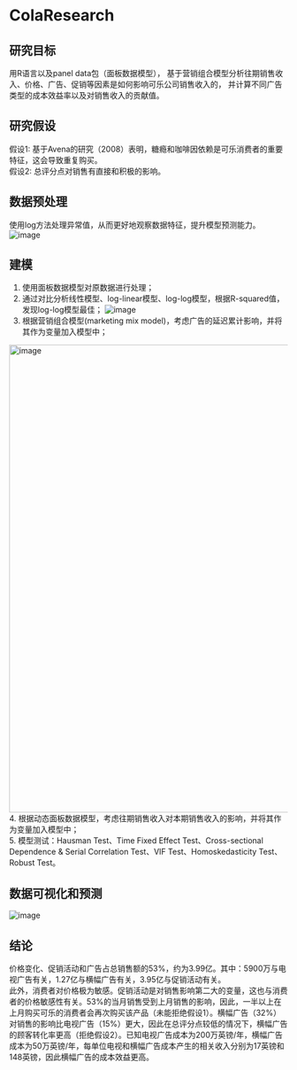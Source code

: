 # ColaResearch
## 研究目标
用R语言以及panel data包（面板数据模型）， 基于营销组合模型分析往期销售收入、价格、广告、促销等因素是如何影响可乐公司销售收入的， 并计算不同广告类型的成本效益率以及对销售收入的贡献值。

## 研究假设
假设1: 基于Avena的研究（2008）表明，糖瘾和咖啡因依赖是可乐消费者的重要特征，这会导致重复购买。<br>假设2: 总评分点对销售有直接和积极的影响。

## 数据预处理
使用log方法处理异常值，从而更好地观察数据特征，提升模型预测能力。
![image](https://user-images.githubusercontent.com/79248301/159374492-97b99207-1444-4c7b-96eb-50ead9531553.png)

## 建模
1. 使用面板数据模型对原数据进行处理；
2. 通过对比分析线性模型、log-linear模型、log-log模型，根据R-squared值，发现log-log模型最佳；
![image](https://user-images.githubusercontent.com/79248301/159375623-c9d7fcf5-7d65-4b21-9bc5-6959c91a40e2.png)
3. 根据营销组合模型(marketing mix model)，考虑广告的延迟累计影响，并将其作为变量加入模型中；
<img width="845" alt="image" src="https://user-images.githubusercontent.com/79248301/159375360-848024f0-7883-4b67-8765-4048fa667599.png">
4. 根据动态面板数据模型，考虑往期销售收入对本期销售收入的影响，并将其作为变量加入模型中；<br>
5. 模型测试：Hausman Test、Time Fixed Effect Test、Cross-sectional Dependence & Serial Correlation Test、VIF Test、Homoskedasticity Test、Robust Test。

## 数据可视化和预测
![image](https://user-images.githubusercontent.com/79248301/159375682-855eee35-9361-4d7e-8695-1a43112018e8.png)

## 结论
价格变化、促销活动和广告占总销售额的53%，约为3.99亿。其中：5900万与电视广告有关，1.27亿与横幅广告有关，3.95亿与促销活动有关。<br>
此外，消费者对价格极为敏感。促销活动是对销售影响第二大的变量，这也与消费者的价格敏感性有关。53%的当月销售受到上月销售的影响，因此，一半以上在上月购买可乐的消费者会再次购买该产品（未能拒绝假设1）。横幅广告（32%）对销售的影响比电视广告（15%）更大，因此在总评分点较低的情况下，横幅广告的顾客转化率更高（拒绝假设2）。已知电视广告成本为200万英镑/年，横幅广告成本为50万英镑/年，每单位电视和横幅广告成本产生的相关收入分别为17英镑和148英镑，因此横幅广告的成本效益更高。
